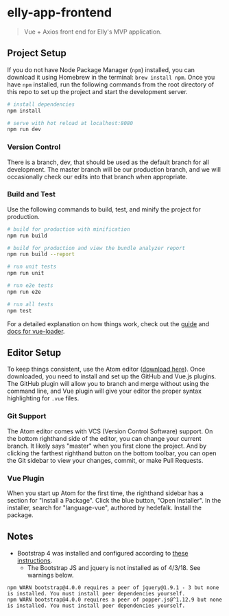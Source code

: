 # elly-app-frontend

> Vue + Axios front end for Elly's MVP application.

## Project Setup

If you do not have Node Package Manager (`npm`) installed, you can download it using Homebrew in the terminal: `brew install npm`. Once you have `npm` installed, run the following commands from the root directory of this repo to set up the project and start the development server.

``` bash
# install dependencies
npm install

# serve with hot reload at localhost:8080
npm run dev
```

### Version Control

There is a branch, dev, that should be used as the default branch for all development. The master branch will be our production branch, and we will occasionally check our edits into that branch when appropriate. 

### Build and Test

Use the following commands to build, test, and minify the project for production.

``` bash
# build for production with minification
npm run build

# build for production and view the bundle analyzer report
npm run build --report

# run unit tests
npm run unit

# run e2e tests
npm run e2e

# run all tests
npm test
```

For a detailed explanation on how things work, check out the [guide](http://vuejs-templates.github.io/webpack/) and [docs for vue-loader](http://vuejs.github.io/vue-loader).

## Editor Setup

To keep things consistent, use the Atom editor ([download here](https://atom.io/)). Once downloaded, you need to install and set up the GitHub and Vue.js plugins. The GitHub plugin will allow you to branch and merge without using the command line, and Vue plugin will give your editor the proper syntax highlighting for `.vue` files.

### Git Support

The Atom editor comes with VCS (Version Control Software) support. On the bottom righthand side of the editor, you can change your current branch. It likely says "master" when you first clone the project. And by clicking the farthest righthand button on the bottom toolbar, you can open the Git sidebar to view your changes, commit, or make Pull Requests.

### Vue Plugin

When you start up Atom for the first time, the righthand sidebar has a section for "Install a Package". Click the blue button, "Open Installer". In the installer, search for "language-vue", authored by hedefalk. Install the package.

## Notes

- Bootstrap 4 was installed and configured according to [these instructions](https://medium.com/@BjornKrols/integrating-and-customising-bootstrap-4-in-vue-js-cbc29ba7688e).
	- The Bootstrap JS and jquery is not installed as of 4/3/18. See warnings below.
```
npm WARN bootstrap@4.0.0 requires a peer of jquery@1.9.1 - 3 but none is installed. You must install peer dependencies yourself.
npm WARN bootstrap@4.0.0 requires a peer of popper.js@^1.12.9 but none is installed. You must install peer dependencies yourself.
```
